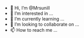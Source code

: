 - 👋 Hi, I’m @Mrsunill
- 👀 I’m interested in ...
- 🌱 I’m currently learning ...
- 💞️ I’m looking to collaborate on ...
- 📫 How to reach me ...

<!---
Mrsunill/Mrsunill is a ✨ special ✨ repository because its `README.md` (this file) appears on your GitHub profile.
You can click the Preview link to take a look at your changes.
--->
